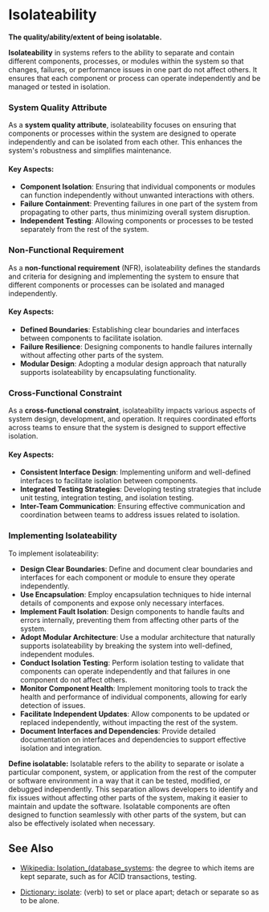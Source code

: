 # Isolateability

**The quality/ability/extent of being isolatable.**

<span data-chatgpt-prompt="isolateability + template">

**Isolateability** in systems refers to the ability to separate and contain different components, processes, or modules within the system so that changes, failures, or performance issues in one part do not affect others. It ensures that each component or process can operate independently and be managed or tested in isolation.

### System Quality Attribute

As a **system quality attribute**, isolateability focuses on ensuring that components or processes within the system are designed to operate independently and can be isolated from each other. This enhances the system's robustness and simplifies maintenance.

#### Key Aspects:
- **Component Isolation**: Ensuring that individual components or modules can function independently without unwanted interactions with others.
- **Failure Containment**: Preventing failures in one part of the system from propagating to other parts, thus minimizing overall system disruption.
- **Independent Testing**: Allowing components or processes to be tested separately from the rest of the system.

### Non-Functional Requirement

As a **non-functional requirement** (NFR), isolateability defines the standards and criteria for designing and implementing the system to ensure that different components or processes can be isolated and managed independently.

#### Key Aspects:
- **Defined Boundaries**: Establishing clear boundaries and interfaces between components to facilitate isolation.
- **Failure Resilience**: Designing components to handle failures internally without affecting other parts of the system.
- **Modular Design**: Adopting a modular design approach that naturally supports isolateability by encapsulating functionality.

### Cross-Functional Constraint

As a **cross-functional constraint**, isolateability impacts various aspects of system design, development, and operation. It requires coordinated efforts across teams to ensure that the system is designed to support effective isolation.

#### Key Aspects:
- **Consistent Interface Design**: Implementing uniform and well-defined interfaces to facilitate isolation between components.
- **Integrated Testing Strategies**: Developing testing strategies that include unit testing, integration testing, and isolation testing.
- **Inter-Team Communication**: Ensuring effective communication and coordination between teams to address issues related to isolation.

### Implementing Isolateability

To implement isolateability:
- **Design Clear Boundaries**: Define and document clear boundaries and interfaces for each component or module to ensure they operate independently.
- **Use Encapsulation**: Employ encapsulation techniques to hide internal details of components and expose only necessary interfaces.
- **Implement Fault Isolation**: Design components to handle faults and errors internally, preventing them from affecting other parts of the system.
- **Adopt Modular Architecture**: Use a modular architecture that naturally supports isolateability by breaking the system into well-defined, independent modules.
- **Conduct Isolation Testing**: Perform isolation testing to validate that components can operate independently and that failures in one component do not affect others.
- **Monitor Component Health**: Implement monitoring tools to track the health and performance of individual components, allowing for early detection of issues.
- **Facilitate Independent Updates**: Allow components to be updated or replaced independently, without impacting the rest of the system.
- **Document Interfaces and Dependencies**: Provide detailed documentation on interfaces and dependencies to support effective isolation and integration.

</span>

**Define isolatable:** <span data-chatgpt-prompt="define isolatable (computers and software)">Isolatable refers to the ability to separate or isolate a particular component, system, or application from the rest of the computer or software environment in a way that it can be tested, modified, or debugged independently. This separation allows developers to identify and fix issues without affecting other parts of the system, making it easier to maintain and update the software. Isolatable components are often designed to function seamlessly with other parts of the system, but can also be effectively isolated when necessary.</span>

## See Also

* [Wikipedia: Isolation_(database_systems](https://wikipedia.org/wiki/Isolation_(database_systems)): the degree to which items are kept separate, such as for ACID transactions, testing.

* [Dictionary: isolate](https://www.dictionary.com/browse/isolate): (verb) to set or place apart; detach or separate so as to be alone.
